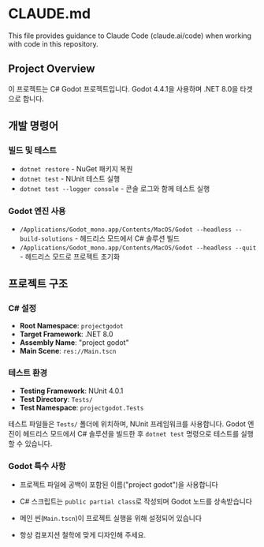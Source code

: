 # CLAUDE.md

This file provides guidance to Claude Code (claude.ai/code) when working with code in this repository.

## Project Overview

이 프로젝트는 C# Godot 프로젝트입니다. Godot 4.4.1을 사용하며 .NET 8.0을 타겟으로 합니다.

## 개발 명령어

### 빌드 및 테스트

- `dotnet restore` - NuGet 패키지 복원
- `dotnet test` - NUnit 테스트 실행
- `dotnet test --logger console` - 콘솔 로그와 함께 테스트 실행

### Godot 엔진 사용

- `/Applications/Godot_mono.app/Contents/MacOS/Godot --headless --build-solutions` - 헤드리스 모드에서 C# 솔루션 빌드
- `/Applications/Godot_mono.app/Contents/MacOS/Godot --headless --quit` - 헤드리스 모드로 프로젝트 초기화

## 프로젝트 구조

### C# 설정

- **Root Namespace**: `projectgodot`
- **Target Framework**: .NET 8.0
- **Assembly Name**: "project godot"
- **Main Scene**: `res://Main.tscn`

### 테스트 환경

- **Testing Framework**: NUnit 4.0.1
- **Test Directory**: `Tests/`
- **Test Namespace**: `projectgodot.Tests`

테스트 파일들은 `Tests/` 폴더에 위치하며, NUnit 프레임워크를 사용합니다. Godot 엔진이 헤드리스 모드에서 C# 솔루션을 빌드한 후 `dotnet test` 명령으로 테스트를 실행할 수 있습니다.

### Godot 특수 사항

- 프로젝트 파일에 공백이 포함된 이름("project godot")을 사용합니다
- C# 스크립트는 `public partial class`로 작성되며 Godot 노드를 상속받습니다
- 메인 씬(`Main.tscn`)이 프로젝트 실행을 위해 설정되어 있습니다

- 항상 컴포지션 철학에 맞게 디자인해 주세요.
